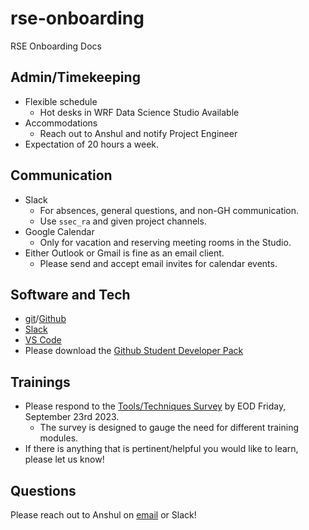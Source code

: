 # rse-onboarding
RSE Onboarding Docs

## Admin/Timekeeping
- Flexible schedule​
  - Hot desks in WRF Data Science Studio Available​
- Accommodations​
  - Reach out to Anshul and notify Project Engineer​
- Expectation of 20 hours a week.

## Communication
- Slack​
  - For absences, general questions, and non-GH communication.
  - Use `ssec_ra` and given project channels.
- Google Calendar​
  - Only for vacation and reserving meeting rooms in the Studio​.
- Either Outlook or Gmail is fine as an email client.
  - Please send and accept email invites for calendar events.

## Software and Tech
- [git](https://git-scm.com/)/[Github​](https://github.com/uw-ssec)
- [Slack](slack.com/download) ​
- [VS Code](https://code.visualstudio.com/)
- Please download the [Github Student Developer Pack](https://education.github.com/pack)

## Trainings
- Please respond to the ​[Tools/Techniques Survey](https://forms.office.com/r/ybinSN8hmU) by EOD Friday, September 23rd 2023.​
  - The survey is designed to gauge the need for different training modules​.
- If there is anything that is pertinent/helpful you would like to learn, please let us know!​

## Questions
Please reach out to Anshul on [email](mailto:anshul37@uw.edu) or Slack!
